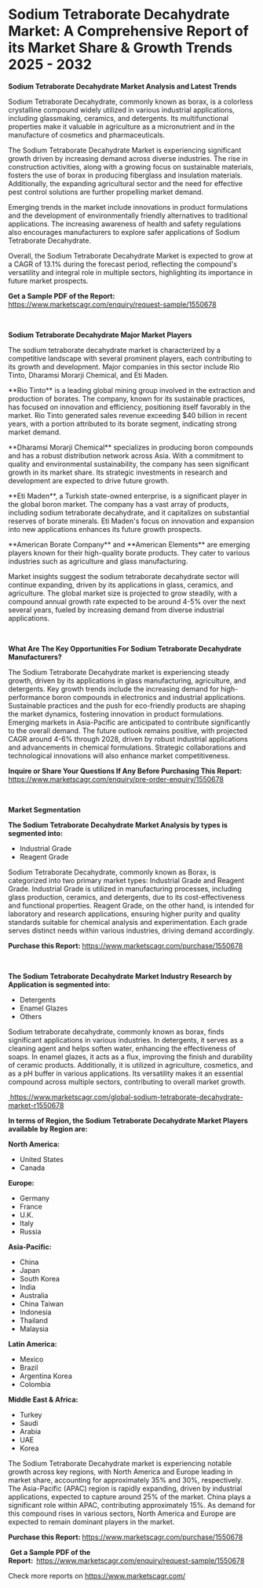 <p><h1>Sodium Tetraborate Decahydrate Market: A Comprehensive Report of its Market Share & Growth Trends 2025 - 2032</h1></p><p><strong>Sodium Tetraborate Decahydrate Market Analysis and Latest Trends</strong></p>
<p><p>Sodium Tetraborate Decahydrate, commonly known as borax, is a colorless crystalline compound widely utilized in various industrial applications, including glassmaking, ceramics, and detergents. Its multifunctional properties make it valuable in agriculture as a micronutrient and in the manufacture of cosmetics and pharmaceuticals. </p><p>The Sodium Tetraborate Decahydrate Market is experiencing significant growth driven by increasing demand across diverse industries. The rise in construction activities, along with a growing focus on sustainable materials, fosters the use of borax in producing fiberglass and insulation materials. Additionally, the expanding agricultural sector and the need for effective pest control solutions are further propelling market demand.</p><p>Emerging trends in the market include innovations in product formulations and the development of environmentally friendly alternatives to traditional applications. The increasing awareness of health and safety regulations also encourages manufacturers to explore safer applications of Sodium Tetraborate Decahydrate. </p><p>Overall, the Sodium Tetraborate Decahydrate Market is expected to grow at a CAGR of 13.1% during the forecast period, reflecting the compound's versatility and integral role in multiple sectors, highlighting its importance in future market prospects.</p></p>
<p><strong>Get a Sample PDF of the Report:&nbsp;</strong> <a href="https://www.marketscagr.com/enquiry/request-sample/1550678?utm_campaign=2667&utm_medium=2&utm_source=Github&utm_content=ia&utm_term=31032025&utm_id=sodium-tetraborate-decahydrate">https://www.marketscagr.com/enquiry/request-sample/1550678</a></p>
<p>&nbsp;</p>
<p><strong>Sodium Tetraborate Decahydrate Major Market Players</strong></p>
<p><p>The sodium tetraborate decahydrate market is characterized by a competitive landscape with several prominent players, each contributing to its growth and development. Major companies in this sector include Rio Tinto, Dharamsi Morarji Chemical, and Eti Maden. </p><p>**Rio Tinto** is a leading global mining group involved in the extraction and production of borates. The company, known for its sustainable practices, has focused on innovation and efficiency, positioning itself favorably in the market. Rio Tinto generated sales revenue exceeding $40 billion in recent years, with a portion attributed to its borate segment, indicating strong market demand.</p><p>**Dharamsi Morarji Chemical** specializes in producing boron compounds and has a robust distribution network across Asia. With a commitment to quality and environmental sustainability, the company has seen significant growth in its market share. Its strategic investments in research and development are expected to drive future growth.</p><p>**Eti Maden**, a Turkish state-owned enterprise, is a significant player in the global boron market. The company has a vast array of products, including sodium tetraborate decahydrate, and it capitalizes on substantial reserves of borate minerals. Eti Maden's focus on innovation and expansion into new applications enhances its future growth prospects.</p><p>**American Borate Company** and **American Elements** are emerging players known for their high-quality borate products. They cater to various industries such as agriculture and glass manufacturing. </p><p>Market insights suggest the sodium tetraborate decahydrate sector will continue expanding, driven by its applications in glass, ceramics, and agriculture. The global market size is projected to grow steadily, with a compound annual growth rate expected to be around 4-5% over the next several years, fueled by increasing demand from diverse industrial applications.</p></p>
<p>&nbsp;</p>
<p><strong>What Are The Key Opportunities For Sodium Tetraborate Decahydrate Manufacturers?</strong></p>
<p><p>The Sodium Tetraborate Decahydrate market is experiencing steady growth, driven by its applications in glass manufacturing, agriculture, and detergents. Key growth trends include the increasing demand for high-performance boron compounds in electronics and industrial applications. Sustainable practices and the push for eco-friendly products are shaping the market dynamics, fostering innovation in product formulations. Emerging markets in Asia-Pacific are anticipated to contribute significantly to the overall demand. The future outlook remains positive, with projected CAGR around 4-6% through 2028, driven by robust industrial applications and advancements in chemical formulations. Strategic collaborations and technological innovations will also enhance market competitiveness.</p></p>
<p><strong>Inquire or Share Your Questions If Any Before Purchasing This Report:</strong> <a href="https://www.marketscagr.com/enquiry/pre-order-enquiry/1550678?utm_campaign=2667&utm_medium=2&utm_source=Github&utm_content=ia&utm_term=31032025&utm_id=sodium-tetraborate-decahydrate">https://www.marketscagr.com/enquiry/pre-order-enquiry/1550678</a></p>
<p>&nbsp;</p>
<p><strong>Market Segmentation</strong></p>
<p><strong>The Sodium Tetraborate Decahydrate Market Analysis by types is segmented into:</strong></p>
<p><ul><li>Industrial Grade</li><li>Reagent Grade</li></ul></p>
<p><p>Sodium Tetraborate Decahydrate, commonly known as Borax, is categorized into two primary market types: Industrial Grade and Reagent Grade. Industrial Grade is utilized in manufacturing processes, including glass production, ceramics, and detergents, due to its cost-effectiveness and functional properties. Reagent Grade, on the other hand, is intended for laboratory and research applications, ensuring higher purity and quality standards suitable for chemical analysis and experimentation. Each grade serves distinct needs within various industries, driving demand accordingly.</p></p>
<p><strong>Purchase this Report:&nbsp;</strong><a href="https://www.marketscagr.com/purchase/1550678?utm_campaign=2667&utm_medium=2&utm_source=Github&utm_content=ia&utm_term=31032025&utm_id=sodium-tetraborate-decahydrate">https://www.marketscagr.com/purchase/1550678</a></p>
<p>&nbsp;</p>
<p><strong>The Sodium Tetraborate Decahydrate Market Industry Research by Application is segmented into:</strong></p>
<p><ul><li>Detergents</li><li>Enamel Glazes</li><li>Others</li></ul></p>
<p><p>Sodium tetraborate decahydrate, commonly known as borax, finds significant applications in various industries. In detergents, it serves as a cleaning agent and helps soften water, enhancing the effectiveness of soaps. In enamel glazes, it acts as a flux, improving the finish and durability of ceramic products. Additionally, it is utilized in agriculture, cosmetics, and as a pH buffer in various applications. Its versatility makes it an essential compound across multiple sectors, contributing to overall market growth.</p></p>
<p><a href="https://www.marketscagr.com/global-sodium-tetraborate-decahydrate-market-r1550678?utm_campaign=2667&utm_medium=2&utm_source=Github&utm_content=ia&utm_term=31032025&utm_id=sodium-tetraborate-decahydrate">&nbsp;https://www.marketscagr.com/global-sodium-tetraborate-decahydrate-market-r1550678</a></p>
<p><strong>In terms of Region, the Sodium Tetraborate Decahydrate Market Players available by Region are:</strong></p>
<p>
    <p> <strong> North America: </strong>
        <ul>
            <li>United States</li>
            <li>Canada</li>
        </ul>
        </p> 
    <p> <strong> Europe: </strong>
        <ul>
            <li>Germany</li>
            <li>France</li>
            <li>U.K.</li>
            <li>Italy</li>
            <li>Russia</li>
        </ul>
        </p> 
    <p> <strong> Asia-Pacific: </strong>
        <ul>
            <li>China</li>
            <li>Japan</li>
            <li>South Korea</li>
            <li>India</li>
            <li>Australia</li>
            <li>China Taiwan</li>
            <li>Indonesia</li>
            <li>Thailand</li>
            <li>Malaysia</li>
        </ul>
        </p> 
    <p> <strong> Latin America: </strong>
        <ul>
            <li>Mexico</li>
            <li>Brazil</li>
            <li>Argentina Korea</li>
            <li>Colombia</li>
        </ul>
        </p> 
    <p> <strong> Middle East & Africa: </strong>
        <ul>
            <li>Turkey</li>
            <li>Saudi</li>
            <li>Arabia</li>
            <li>UAE</li>
            <li>Korea</li>
        </ul>
    </p>
    </p>
<p><p>The Sodium Tetraborate Decahydrate market is experiencing notable growth across key regions, with North America and Europe leading in market share, accounting for approximately 35% and 30%, respectively. The Asia-Pacific (APAC) region is rapidly expanding, driven by industrial applications, expected to capture around 25% of the market. China plays a significant role within APAC, contributing approximately 15%. As demand for this compound rises in various sectors, North America and Europe are expected to remain dominant players in the market.</p></p>
<p><strong>Purchase this Report: </strong><a href="https://www.marketscagr.com/purchase/1550678?utm_campaign=2667&utm_medium=2&utm_source=Github&utm_content=ia&utm_term=31032025&utm_id=sodium-tetraborate-decahydrate">https://www.marketscagr.com/purchase/1550678</a></p>
<p>&nbsp;<strong>Get a Sample PDF of the Report:&nbsp;&nbsp;</strong><a href="https://www.marketscagr.com/enquiry/request-sample/1550678?utm_campaign=2667&utm_medium=2&utm_source=Github&utm_content=ia&utm_term=31032025&utm_id=sodium-tetraborate-decahydrate">https://www.marketscagr.com/enquiry/request-sample/1550678</a></p>
<p><strong></strong></p>
<p>Check more reports on <a href="https://www.marketscagr.com/?utm_campaign=2667&utm_medium=2&utm_source=Github&utm_content=ia&utm_term=31032025&utm_id=sodium-tetraborate-decahydrate">https://www.marketscagr.com/</a></p>
